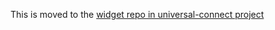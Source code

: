 This is moved to the [widget repo in universal-connect project](https://github.com/Universal-Connect-Project/universal-connect-widget/tree/main/example)